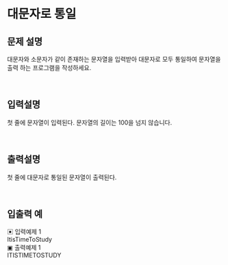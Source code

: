 # 대문자로 통일

## 문제 설명
대문자와 소문자가 같이 존재하는 문자열을 입력받아 대문자로 모두 통일하여 문자열을 출력 하는 프로그램을 작성하세요.

<br> 

## 입력설명
첫 줄에 문자열이 입력된다. 문자열의 길이는 100을 넘지 않습니다.

<br> 

## 출력설명
첫 줄에 대문자로 통일된 문자열이 출력된다.

<br>

## 입출력 예
▣ 입력예제 1 <br> 
ItisTimeToStudy <br> 
▣ 출력예제 1 <br> 
ITISTIMETOSTUDY <br> 